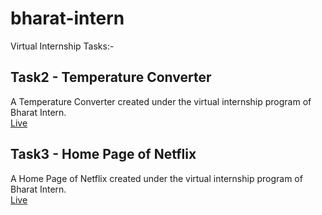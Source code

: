 # bharat-intern
Virtual Internship Tasks:-
## Task2 - Temperature Converter
A Temperature Converter created under the virtual internship program of Bharat Intern. <br>
[Live](https://princepandey007.github.io/bharat-intern/Task_2/p1.html)
## Task3 - Home Page of Netflix
A Home Page of Netflix created under the virtual internship program of Bharat Intern. <br>
[Live](https://princepandey007.github.io/bharat-intern/Task_3)
